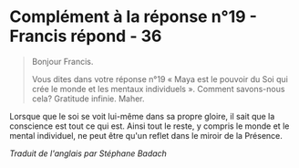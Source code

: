 # Complément à la réponse n°19 - Francis répond - 36

>Bonjour Francis.
>
>Vous dites dans votre réponse n°19 « Maya est le pouvoir du Soi qui crée le monde et les mentaux individuels ». Comment savons-nous cela? Gratitude infinie. Maher.

Lorsque que le soi se voit lui-même dans sa propre gloire, il sait que la conscience est tout ce qui est. Ainsi tout le reste, y compris le monde et le mental individuel, ne peut être qu'un reflet dans le miroir de la Présence.

_Traduit de l'anglais par Stéphane Badach_